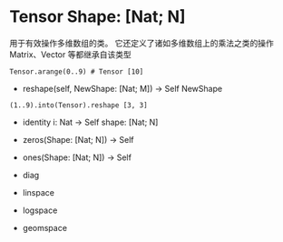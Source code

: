 # Tensor Shape: [Nat; N]

  用于有效操作多维数组的类。 它还定义了诸如多维数组上的乘法之类的操作
  Matrix、Vector 等都继承自该类型

```erg
Tensor.arange(0..9) # Tensor [10]
```

* reshape(self, NewShape: [Nat; M]) -> Self NewShape

```erg
(1..9).into(Tensor).reshape [3, 3]
```

* identity i: Nat -> Self shape: [Nat; N]
* zeros(Shape: [Nat; N]) -> Self
* ones(Shape: [Nat; N]) -> Self

* diag

* linspace
* logspace
* geomspace
